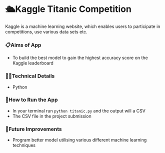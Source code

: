 # 🛳️Kaggle Titanic Competition
Kaggle is a machine learning website, which enables users to participate in competitions, use various data sets etc. 

### 📋Aims of App
* To build the best model to gain the highest accuracy score on the Kaggle leaderboard 

### 👩‍💻Technical Details
* Python

### 🔧How to Run the App
* In your terminal run `python titanic.py` and the output will a CSV
* The CSV file in the project submission 

### 💭Future Improvements
* Program better model utilising various different machine learning techniques  
